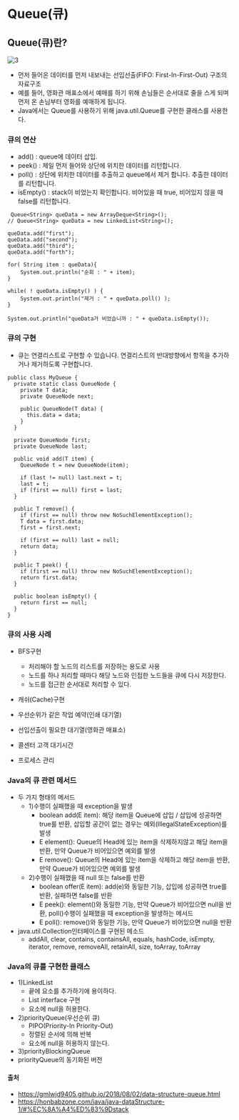 # Queue(큐)

## Queue(큐)란?
![3](https://user-images.githubusercontent.com/44339530/115515403-0e2a3600-a2c0-11eb-85db-3b9d0068c0ad.png)<br>

- 먼저 들어온 데이터를 먼저 내보내는 선입선출(FIFO: First-In-First-Out) 구조의 자료구조
- 예를 들어, 영화관 매표소에서 예매를 하기 위해 손님들은 순서대로 줄을 스게 되며 먼저 온 손님부터 영화를 예매하게 됩니다.
- Java에서는 Queue를 사용하기 위해 java.util.Queue를 구현한 클래스를 사용한다.

### 큐의 연산
- add() : queue에 데이터 삽입.
- peek() : 제일 먼저 들어와 상단에 위치한 데이터를 리턴합니다.
- poll() : 상단에 위치한 데이터를 추출하고 queue에서 제거 합니다. 추출한 데이터를 리턴합니다.
- isEmpty() : stack이 비었는지 확인합니다. 비어있을 때 true, 비어있지 않을 때 false를 리턴합니다.
~~~
 Queue<String> queData = new ArrayDeque<String>();
// Queue<String> queData = new LinkedList<String>(); 

queData.add("first");
queData.add("second");
queData.add("third");
queData.add("forth");

for( String item : queData){
    System.out.println("순회 : " + item);
}

while( ! queData.isEmpty() ) {
    System.out.println("제거 : " + queData.poll() ); 
}

System.out.println("queData가 비었습니까 : " + queData.isEmpty());
~~~

### 큐의 구현
- 큐는 연결리스트로 구현할 수 있습니다. 연결리스트의 반대방향에서 항목을 추가하거나 제거하도록 구현합니다.
~~~
public class MyQueue {
  private static class QueueNode {
    private T data;
    private QueueNode next;

    public QueueNode(T data) {
      this.data = data;
    }
  }

  private QueueNode first;
  private QueueNode last;

  public void add(T item) {
    QueueNode t = new QueueNode(item);

    if (last != null) last.next = t;
    last = t;
    if (first == null) first = last;
  }

  public T remove() {
    if (first == null) throw new NoSuchElementException();
    T data = first.data;
    first = first.next;

    if (first == null) last = null;
    return data;
  }

  public T peek() {
    if (first == null) throw new NoSuchElementException();
    return first.data;
  }

  public boolean isEmpty() {
    return first == null;
  }
}
~~~

### 큐의 사용 사례
- BFS구현
    - 처리해야 할 노드의 리스트를 저장하는 용도로 사용
    - 노드를 하나 처리할 때마다 해당 노드와 인접한 노드들을 큐에 다시 저장한다.
    - 노드를 접근한 순서대로 처리할 수 있다.

- 캐쉬(Cache)구현
- 우선순위가 같은 작업 예약(인쇄 대기열)
- 선입선출이 필요한 대기열(영화관 매표소)
- 콜센터 고객 대기시간
- 프로세스 관리

### Java의 큐 관련 메서드
- 두 가지 형태의 메서드
    - 1)수행이 실패했을 때 exception을 발생
        - boolean add(E item): 해당 item을 Queue에 삽입 / 삽입에 성공하면 true를 반환, 삽입할 공간이 없는 경우는 예외(IllegalStateException)를 발생
        - E element(): Queue의 Head에 있는 item을 삭제하지않고 해당 item을 반환, 만약 Queue가 비어있으면 예외를 발생
        - E remove(): Queue의 Head에 있는 item을 삭제하고 해당 item을 반환, 만약 Queue가 비어있으면 예외를 발생
    - 2)수행이 실패했을 때 null 또는 false를 반환
        - boolean offer(E item): add(e)와 동일한 기능, 삽입에 성공하면 true를 반환, 실패하면 false를 반환
        - E peek(): element()와 동일한 기능, 만약 Queue가 비어있으면 null을 반환, poll()수행이 실패했을 때 exception을 발생하는 메서드
        - E poll(): remove()와 동일한 기능, 만약 Queue가 비어있으면 null을 반환
- java.util.Collection인터페이스를 구현된 메소드
    - addAll, clear, contains, containsAll, equals, hashCode, isEmpty, iterator, remove, removeAll, retainAll, size, toArray, toArray

### Java의 큐를 구현한 클래스
- 1)LinkedList
    - 끝에 요소를 추가하기에 용이하다.
    - List interface 구현
    - 요소에 null을 허용한다.
- 2)priorityQueue(우선순위 큐)
    - PIPO(Priority-In Priority-Out)
    - 정렬된 순서에 의해 반복
    - 요소에 null을 허용하지 않는다.
- 3)priorityBlockingQueue
- priorityQueue의 동기화된 버전

#### 출처
- https://gmlwjd9405.github.io/2018/08/02/data-structure-queue.html
- https://honbabzone.com/java/java-dataStructure-1/#%EC%8A%A4%ED%83%9Dstack
